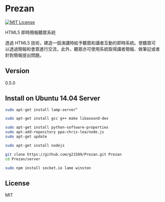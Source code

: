 Prezan
======
[![MIT License][license-image]][license-url]

HTML5 即時簡報聽眾系統

透過 HTML5 技術，建造一個演講時給予聽眾和講者互動的即時系統。使聽眾可以透過簡報和會眾進行交流，此外，聽眾亦可使用系統取得講者簡報、做筆記或者針對簡報提出問題。

Version
----

0.5.0

Install on Ubuntu 14.04 Server
----

```sh
sudo apt-get install lamp-server^

sudo apt-get install gcc g++ make libasound-dev

sudo apt-get install python-software-properties
sudo apt-add-repository ppa:chris-lea/node.js
sudo apt-get update

sudo apt-get install nodejs

git clone https://github.com/g21589/Prezan.git Prezan
cd Prezan/server

sudo npm install socket.io lame winston
```

License
----

MIT

[license-image]: http://img.shields.io/badge/license-MIT-blue.svg?style=flat
[license-url]: LICENSE
